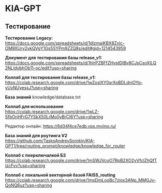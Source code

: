 # KIA-GPT

## Тестирование
**Тестирование Legacy:** 
https://docs.google.com/spreadsheets/d/1dlzmaiKBX8ZxIc-OM9XUrv2vkQVgY1Gs5SYPm9ZZQ8s/edit#gid=1214543959

**Документ для тестирования базы release_v1:** 
https://docs.google.com/spreadsheets/d/1hIrPZBFfZHvstDIBv8CJsCsoXlLQ2NLldybhOb11-oc/edit?usp=sharing

**Коллаб для тестирования базы release_v1:** 
https://colab.research.google.com/drive/1wZoslXY0srXoBDLdniOYq-yUvNUyesxJ?usp=sharing

**База знаний** 
knowledge/database.txt

**Коллаб для использования** 
https://colab.research.google.com/drive/1wLZ-SfbOnHFrG7YSkX50LrMo0yBrCI6Y?usp=sharing


Редактор онлайн: https://6d34f4ce7edb.vps.myjino.ru/



**База знаний для роутинга V2**	
https://github.com/TasksAndreySorokin/KIA-GPT1/tree/routing_prompt/knowledge/knowledge_for_router

**Коллаб с пеерключалкой БЗ**	
https://colab.research.google.com/drive/1mSWJVcoO7RpB2XO2yVfclZhQfTizcFvv?usp=sharing

**Коллаб с локальной векторной базой FAISS_routing**	
https://colab.research.google.com/drive/1mpDmLooBc7zjox3ANp_MMGJv-QoNQ6uz?usp=sharing